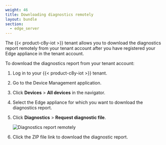 ```yaml
---
weight: 46
title: Downloading diagnostics remotely
layout: bundle
section:
  - edge_server
---
```


The {{< product-c8y-iot >}} tenant allows you to download the diagnostics report remotely from your tenant account after you have registered your Edge appliance in the tenant account.

To download the diagnostics report from your tenant account:

1. Log in to your {{< product-c8y-iot >}} tenant.

2. Go to the Device Management application.

3. Click **Devices** > **All devices** in the navigator.

4. Select the Edge appliance for which you want to download the diagnostics report.

5. Click **Diagnostics** > **Request diagnostic file**.

	![Diagnostics report remotely](/images/edge/remote-diagnostics.png)

6. Click the ZIP file link to download the diagnostic report.
